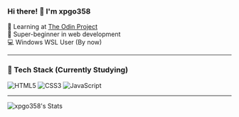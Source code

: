### Hi there! 👋 I'm xpgo358  

🌱 Learning at [The Odin Project](https://theodinproject.com)  
🐣 Super-beginner in web development  
💻 Windows WSL User  (By now)

---

### 🚀 Tech Stack  (Currently Studying)
![HTML5](https://img.shields.io/badge/HTML5-E34F26?style=flat&logo=html5&logoColor=white)
![CSS3](https://img.shields.io/badge/CSS3-1572B6?style=flat&logo=css3&logoColor=white)
![JavaScript](https://img.shields.io/badge/JavaScript-F7DF1E?style=flat&logo=javascript&logoColor=black)

---

![xpgo358's Stats](https://github-readme-stats.vercel.app/api?username=xpgo358&theme=dark&show_icons=true&hide_border=true&count_private=true)
